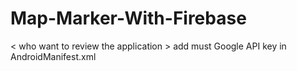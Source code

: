 # Map-Marker-With-Firebase

< who want to review the application >
add must Google API key in AndroidManifest.xml
